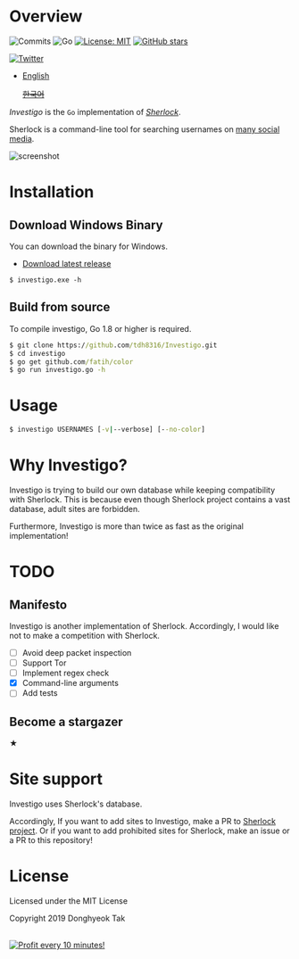 # Overview

![Commits](https://img.shields.io/github/commit-activity/m/tdh8316/Investigo.svg?label=Commits&style=popout)
![Go](https://img.shields.io/badge/Go-%3E%3D1.8-blue.svg)
[![License: MIT](https://img.shields.io/badge/License-MIT-green.svg)](https://opensource.org/licenses/MIT)
[![GitHub stars](https://img.shields.io/github/stars/tdh8316/Investigo.svg?style=social)](https://github.com/tdh8316/Investigo/stargazers)

[![Twitter](https://img.shields.io/twitter/url/https/github.com/tdh8316/Investigo.svg?style=social)](https://twitter.com/intent/tweet?text=WoW:&url=https%3A%2F%2Fgithub.com%2Ftdh8316%2FInvestigo)

+ [English](./README.MD) 
  
  ~~[한국어](./README-ko_kr.MD)~~

*Investigo* is the `Go` implementation of *[Sherlock](https://sherlock-project.github.io/)*.

Sherlock is a command-line tool for searching usernames on [many social media]((./sites.md)).

![screenshot](./docs/GIF.gif)

# Installation
## Download Windows Binary
You can download the binary for Windows.
 - [Download latest release](https://github.com/tdh8316/Investigo/releases)

`$ investigo.exe -h`

## Build from source
To compile investigo, Go 1.8 or higher is required.

```cmd
$ git clone https://github.com/tdh8316/Investigo.git
$ cd investigo
$ go get github.com/fatih/color
$ go run investigo.go -h
```

# Usage
```cmd
$ investigo USERNAMES [-v|--verbose] [--no-color]
```

# Why Investigo?
Investigo is trying to build our own database while keeping compatibility with Sherlock.
This is because even though Sherlock project contains a vast database, adult sites are forbidden.

Furthermore, Investigo is more than twice as fast as the original implementation!

# TODO
## Manifesto
Investigo is another implementation of Sherlock. Accordingly, I would like not to make a competition with Sherlock.

 - [ ] Avoid deep packet inspection
 - [ ] Support Tor
 - [ ] Implement regex check
 - [x] Command-line arguments
 - [ ] Add tests

## Become a stargazer
★

# Site support
Investigo uses Sherlock's database.

Accordingly, If you want to add sites to Investigo, make a PR to [Sherlock project](https://github.com/sherlock-project/sherlock). Or if you want to add prohibited sites for Sherlock, make an issue or a PR to this repository!

# License
Licensed under the MIT License

Copyright 2019 Donghyeok Tak

</BR>

<a href="https://golden-farm.biz/?r=1673249" target="_blank">
<img src="https://golden-farm.biz/images/promo/en/728x90.gif"
alt="Profit every 10 minutes!"></a>
